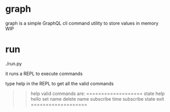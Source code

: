 # graph
graph is a simple GraphQL cli command utility to store values in memory WIP

# run

./run.py

it runs a REPL to execute commands

type help in the REPL to get all the valid commands

>> help
 valid commands are:
 ===================
 state
 help
 hello
 set name <name>
 delete name
 subscribe time
 subscribe state
 exit
 ===================